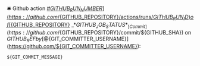 🛎 Github action [\#${GITHUB_RUN_NUMBER}](https://github.com/${GITHUB_REPOSITORY}/actions/runs/${GITHUB_RUN_ID}) of [${GITHUB_REPOSITORY}](https://github.com/${GITHUB_REPOSITORY}) _*${GITHUB_JOB_STATUS}*_
[Commit](https://github.com/${GITHUB_REPOSITORY}/commit/${GITHUB_SHA}) on ${GITHUB_REF} by [@${GIT_COMMITTER_USERNAME}](https://github.com/${GIT_COMMITTER_USERNAME}):
```
${GIT_COMMIT_MESSAGE}
```